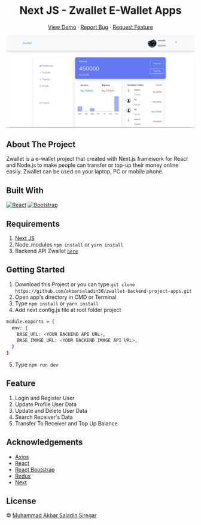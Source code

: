 <h1 align='center'>Next JS - Zwallet E-Wallet Apps</h1>
  <p align="center">
    <a href="https://zwallet-frontend-project-apps.vercel.app/">View Demo</a>
    ·
    <a href="https://github.com/akbarsaladin36/zwallet-frontend-project-apps/issues">Report Bug</a>
    ·
    <a href="https://github.com/akbarsaladin36/zwallet-frontend-project-apps/pulls">Request Feature</a>
  </p>

![Image Banner](public/img/home-zwallet-screenshot.JPG)

## About The Project

Zwallet is a e-wallet project that created with Next.js framework for React and Node.js to make people can transfer or top-up their money online easily. Zwallet can be used on your laptop, PC or mobile phone. 

## Built With

[![React](https://img.shields.io/badge/React-v17.0.2-blue)](https://github.com/facebook/react)
[![Bootstrap](https://img.shields.io/badge/Bootstrap-v4.6.x-blue)](https://github.com/react-bootstrap/react-bootstrap)

## Requirements

1. <a href="https://github.com/vercel/next.js/tree/canary/packages/create-next-app">Next JS</a>
2. Node_modules `npm install` or `yarn install`
3. Backend API Zwallet [`here`](https://github.com/akbarsaladin36/zwallet-backend-project-apps.git)

## Getting Started

1. Download this Project or you can type `git clone https://github.com/akbarsaladin36/zwallet-backend-project-apps.git`
2. Open app's directory in CMD or Terminal
3. Type `npm install` or `yarn install`
4. Add next.config.js file at root folder project

```sh
module.exports = {
  env: {
    BASE_URL: <YOUR BACKEND API URL>,
    BASE_IMAGE_URL: <YOUR BACKEND IMAGE API URL>,
  }
}
```

5. Type `npm run dev`

## Feature

1. Login and Register User
2. Update Profile User Data
3. Update and Delete User Data
4. Search Receiver's Data
5. Transfer To Receiver and Top Up Balance 

## Acknowledgements

- [Axios](https://www.npmjs.com/package/axios)
- [React](https://reactjs.org/)
- [React Bootstrap](https://react-bootstrap.github.io/)
- [Redux](https://github.com/reduxjs/react-redux)
- [Next](https://nextjs.org/docs/getting-started)

## License

© [Muhammad Akbar Saladin Siregar](https://github.com/akbarsaladin36/)